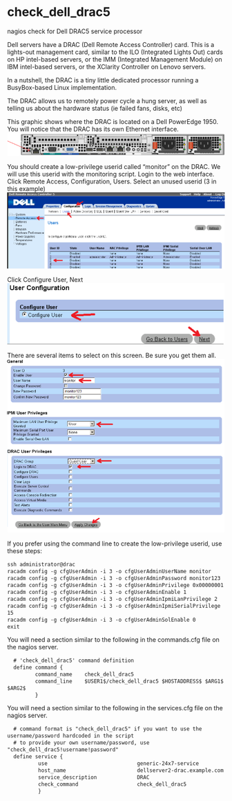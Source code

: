 # check_dell_drac5
nagios check for Dell DRAC5 service processor

Dell servers have a DRAC (Dell Remote Access Controller) card.  This is a lights-out management card, similar to the ILO (Integrated Lights Out) cards on HP intel-based servers, or the IMM (Integrated Management Module) on IBM intel-based servers, or the XClarity Controller on Lenovo servers.

In a nutshell, the DRAC is a tiny little dedicated processor running a BusyBox-based Linux implementation.  

The DRAC allows us to remotely power cycle a hung server, as well as telling us about the hardware status (ie failed fans, disks, etc)

This graphic shows where the DRAC is located on a Dell PowerEdge 1950.  You will notice that the DRAC has its own Ethernet interface.
<img src=images/port.png>


You should create a low-privilege userid called “monitor” on the DRAC.  We will use this userid with the monitoring script.
Login to the web interface.
Click Remote Access, Configuration, Users.
Select an unused userid (3 in this example)
<img src=images/drac1.png>

Click Configure User, Next
<img src=images/drac2.png>

There are several items to select on this screen.  Be sure you get them all.
<img src=images/drac3.png>


If you prefer using the command line to create the low-privilege userid, use these steps:

    ssh administrator@drac
    racadm config -g cfgUserAdmin -i 3 -o cfgUserAdminUserName monitor
    racadm config -g cfgUserAdmin -i 3 -o cfgUserAdminPassword monitor123
    racadm config -g cfgUserAdmin -i 3 -o cfgUserAdminPrivilege 0x00000001
    racadm config -g cfgUserAdmin -i 3 -o cfgUserAdminEnable 1
    racadm config -g cfgUserAdmin -i 3 -o cfgUserAdminIpmiLanPrivilege 2
    racadm config -g cfgUserAdmin -i 3 -o cfgUserAdminIpmiSerialPrivilege 15
    racadm config -g cfgUserAdmin -i 3 -o cfgUserAdminSolEnable 0
    exit

You will need a section similar to the following in the commands.cfg file on the nagios server.

      # 'check_dell_drac5' command definition
      define command {
             command_name    check_dell_drac5
             command_line    $USER1$/check_dell_drac5 $HOSTADDRESS$ $ARG1$ $ARG2$
             }



You will need a section similar to the following in the services.cfg file on the nagios server.

      # command format is "check_dell_drac5" if you want to use the username/password hardcoded in the script
      # to provide your own username/password, use "check_dell_drac5!username!password"
      define service {
              use                             generic-24x7-service
              host_name                       dellserver2-drac.example.com
              service_description             DRAC
              check_command                   check_dell_drac5
              }

